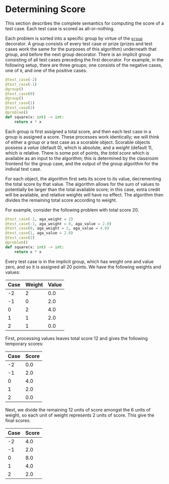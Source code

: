 # Determining Score

This section describes the complete semantics for computing the score of a test
case. Each test case is scored as all-or-nothing.

Each problem is sorted into a specific group by virtue of the
[`group`](reference.html#aga.group) decorator. A group consists of every test
case or prize (prizes and test cases work the same for the purposes of this
algorithm) underneath that group, and before the next group decorator. There is
an implicit group consisting of all test cases preceding the first decorator.
For example, in the following setup, there are three groups; one consists of the
negative cases, one of `0`, and one of the positive cases.

```python
@test_case(-2)
@test_case(-1)
@group()
@test_case(0)
@group()
@test_case(1)
@test_case(2)
@problem()
def square(x: int) -> int:
    return x * x
```

Each group is first assigned a total score, and then each test case in a group
is assigned a score. These processes work identically; we will think of either a
group or a test case as a scorable object. Scorable objects possess a _value_
(default 0), which is absolute, and a _weight_ (default 1), which is relative.
There is some pot of points, the _total score_ which is available as an input to
the algorithm; this is determined by the classroom frontend for the group case,
and the output of the group algorithm for the indivial test case.

For each object, the algorithm first sets its score to its value, decrementing
the total score by that value. The algorithm allows for the sum of values to
potentially be larger than the total available score; in this case, extra credit
will be available, and relative weights will have no effect. The algorithm then
divides the remaining total score according to weight.

For example, consider the following problem with total score 20.

```python
@test_case(-2, aga_weight = 2)
@test_case(-1, aga_weight = 0, aga_value = 2.0)
@test_case(0, aga_weight = 2, aga_value = 4.0)
@test_case(1, aga_value = 2.0)
@test_case(2)
@problem()
def square(x: int) -> int:
    return x * x
```

Every test case is in the implicit group, which has weight one and value zero,
and so it is assigned all 20 points. We have the following weights and values:

| Case | Weight | Value |
| ---- | ------ | ----- |
| -2   | 2      | 0.0   |
| -1   | 0      | 2.0   |
| 0    | 2      | 4.0   |
| 1    | 1      | 2.0   |
| 2    | 1      | 0.0   |

First, processing values leaves total score 12 and gives the following temporary
scores:

| Case | Score |
| ---- | ----- |
| -2   | 0.0   |
| -1   | 2.0   |
| 0    | 4.0   |
| 1    | 2.0   |
| 2    | 0.0   |

Next, we divide the remaining 12 units of score amongst the 6 units of weight,
so each unit of weight represents 2 units of score. This give the final scores.

| Case | Score |
| ---- | ----- |
| -2   | 4.0   |
| -1   | 2.0   |
| 0    | 8.0   |
| 1    | 4.0   |
| 2    | 2.0   |

